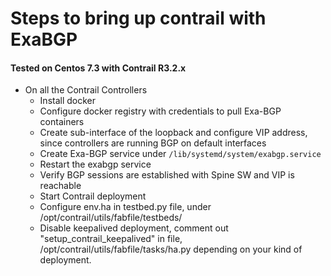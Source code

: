 # Steps to bring up contrail with ExaBGP
#### Tested on Centos 7.3 with Contrail R3.2.x

- On all the Contrail Controllers
  - Install docker
  - Configure docker registry with credentials to pull Exa-BGP containers
  - Create sub-interface of the loopback and configure VIP address, since 
    controllers are running BGP on default interfaces
  - Create Exa-BGP service under ``` /lib/systemd/system/exabgp.service ```
  - Restart the exabgp service
  - Verify BGP sessions are established with Spine SW and VIP is reachable
  - Start Contrail deployment
  - Configure env.ha in testbed.py file, under /opt/contrail/utils/fabfile/testbeds/
  - Disable keepalived deployment, comment out "setup_contrail_keepalived" in file, /opt/contrail/utils/fabfile/tasks/ha.py 
    depending on your kind of deployment.
